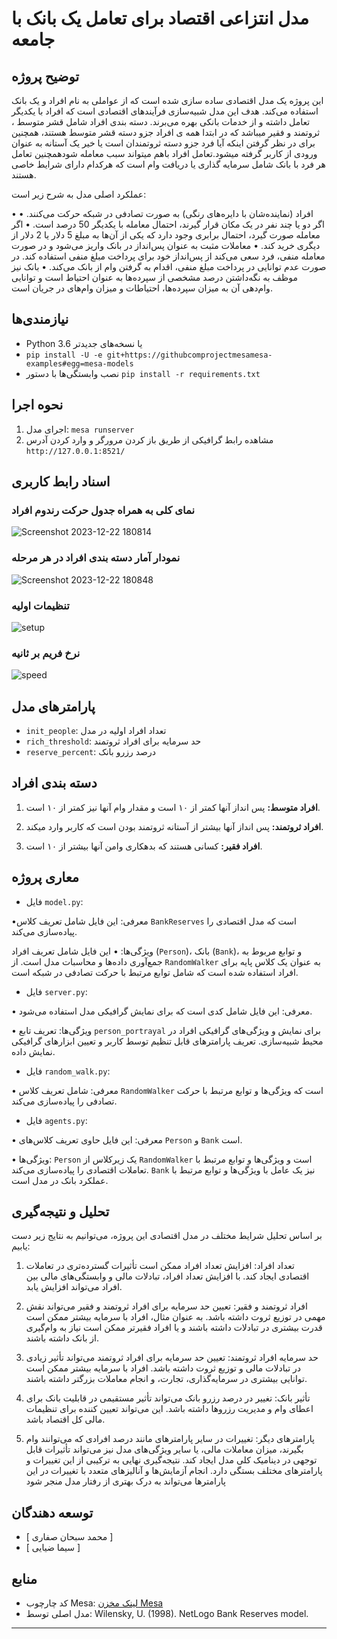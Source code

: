 # مدل انتزاعی اقتصاد برای تعامل یک بانک با جامعه
## توضیح پروژه
این پروژه یک مدل اقتصادی ساده سازی شده است که از عواملی به نام افراد و یک بانک استفاده می‌کند. هدف این مدل شبیه‌سازی فرآیندهای اقتصادی است که افراد با یکدیگر تعامل داشته و از خدمات بانکی بهره می‌برند. دسته بندی افراد شامل قشر متوسط ، ثروتمند و فقیر میباشد که در ابتدا همه ی افراد جزو دسته قشر متوسط هستند، همچنین برای در نظر گرفتن اینکه آیا فرد جزو دسته ثروتمندان است یا خیر یک آستانه به عنوان ورودی از کاربر گرفته میشود.تعامل افراد باهم میتواند سبب معامله شودهمچنین تعامل هر فرد با بانک شامل سرمایه گذاری یا دریافت وام است که هرکدام دارای شرایط خاصی هستند.

عملکرد اصلی مدل به شرح زیر است:

• افراد (نماینده‌شان با دایره‌های رنگی) به صورت تصادفی در شبکه حرکت می‌کنند.
• اگر دو یا چند نفر در یک مکان قرار گیرند، احتمال معامله با یکدیگر 50 درصد است.
• اگر معامله صورت گیرد، احتمال برابری وجود دارد که یکی از آن‌ها به مبلغ 5 دلار یا 2 دلار از دیگری خرید کند.
• معاملات مثبت به عنوان پس‌انداز در بانک واریز می‌شود و در صورت معامله منفی، فرد سعی می‌کند از پس‌انداز خود برای پرداخت مبلغ منفی استفاده کند. در صورت عدم توانایی در پرداخت مبلغ منفی، اقدام به گرفتن وام از بانک می‌کند.
• بانک نیز موظف به نگه‌داشتن درصد مشخصی از سپرده‌ها به عنوان احتیاط است و توانایی وام‌دهی آن به میزان سپرده‌ها، احتیاطات و میزان وام‌های در جریان است.


## نیازمندی‌ها
- Python 3.6 یا نسخه‌های جدیدتر
- ‍`‍pip install -U -e git+https://githubcomprojectmesamesa-examples#egg=mesa-models‍‍‍‍‍‍‍`
- نصب وابستگی‌ها با دستور `pip install -r requirements.txt`

## نحوه اجرا
1. اجرای مدل: `mesa runserver`
2. مشاهده رابط گرافیکی از طریق باز کردن مرورگر و وارد کردن آدرس `http://127.0.0.1:8521/`

## اسناد رابط کاربری

### نمای کلی به همراه جدول حرکت رندوم افراد
![Screenshot 2023-12-22 180814](https://github.com/MohammadSobhanSaffary/Electronic_Business/assets/96923486/c3b01887-27e5-492e-9e94-f541e4adf093)

### نمودار آمار دسته بندی افراد در هر مرحله


![Screenshot 2023-12-22 180848](https://github.com/MohammadSobhanSaffary/Electronic_Business/assets/96923486/23e67a30-47a0-4f8b-b227-51eea71ca99d)

### تنظیمات اولیه


![setup](https://github.com/MohammadSobhanSaffary/Electronic_Business/assets/96923486/42c8177f-7800-47a3-bc38-0550c8772fd6)

### نرخ فریم بر ثانیه

![speed](https://github.com/MohammadSobhanSaffary/Electronic_Business/assets/96923486/764e29e4-ed24-4365-85cd-3d7ff517b4a9)


## پارامترهای مدل
- `init_people`: تعداد افراد اولیه در مدل
- `rich_threshold`: حد سرمایه برای افراد ثروتمند
- `reserve_percent`: درصد رزرو بانک

## دسته بندی افراد

1. **افراد متوسط:** پس انداز آنها کمتر از ۱۰ است و مقدار وام آنها نیز کمتر از ۱۰ است.

2. **افراد ثروتمند:** پس انداز آنها بیشتر از آستانه ثروتمند بودن است که کاربر وارد میکند.

3. **افراد فقیر:** کسانی هستند که بدهکاری وامن آنها بیشتر از ۱۰ است.

## معاری پروژه

- فایل `model.py`:

•معرفی:
این فایل شامل تعریف کلاس ‍`BankReserves` است که مدل اقتصادی را پیاده‌سازی می‌کند.

ویژگی‌ها: •
این فایل شامل تعریف افراد (`Person`)، بانک (`Bank`)، و توابع مربوط به جمع‌آوری داده‌ها و محاسبات مدل است.
از `RandomWalker` به عنوان یک کلاس پایه برای افراد استفاده شده است که شامل توابع مرتبط با حرکت تصادفی در شبکه است.
- فایل `server.py`:

• معرفی:
این فایل شامل کدی است که برای نمایش گرافیکی مدل استفاده می‌شود.

• ویژگی‌ها:
تعریف تابع `person_portrayal` برای نمایش و ویژگی‌های گرافیکی افراد در محیط شبیه‌سازی.
تعریف پارامترهای قابل تنظیم توسط کاربر و تعیین ابزارهای گرافیکی نمایش داده.
- فایل `random_walk.py`:

• معرفی:
شامل تعریف کلاس `RandomWalker` است که ویژگی‌ها و توابع مرتبط با حرکت تصادفی را پیاده‌سازی می‌کند.

- فایل `agents.py`:

• معرفی:
این فایل حاوی تعریف کلاس‌های `Person` و `Bank` است.

• ویژگی‌ها:
`Person` یک زیرکلاس از `RandomWalker` است و ویژگی‌ها و توابع مرتبط با تعاملات اقتصادی را پیاده‌سازی می‌کند.
`Bank` نیز یک عامل با ویژگی‌ها و توابع مرتبط با عملکرد بانک در مدل است.


## تحلیل و نتیجه‌گیری

بر اساس تحلیل شرایط مختلف در مدل اقتصادی این پروژه، می‌توانیم به نتایج زیر دست یابیم:
1. تعداد افراد:
افزایش تعداد افراد ممکن است تأثیرات گسترده‌تری در تعاملات اقتصادی ایجاد کند. با افزایش تعداد افراد، تبادلات مالی و وابستگی‌های مالی بین افراد می‌تواند افزایش یابد.

2. افراد ثروتمند و فقیر:
تعیین حد سرمایه برای افراد ثروتمند و فقیر می‌تواند نقش مهمی در توزیع ثروت داشته باشد. به عنوان مثال، افراد با سرمایه بیشتر ممکن است قدرت بیشتری در تبادلات داشته باشند و یا افراد فقیرتر ممکن است نیاز به وام‌گیری از بانک داشته باشند.
3. حد سرمایه افراد ثروتمند:
تعیین حد سرمایه برای افراد ثروتمند می‌تواند تأثیر زیادی در تبادلات مالی و توزیع ثروت داشته باشد. افراد با سرمایه بیشتر ممکن است توانایی بیشتری در سرمایه‌گذاری، تجارت، و انجام معاملات بزرگتر داشته باشند.
4. تأثیر بانک:
تغییر در درصد رزرو بانک می‌تواند تأثیر مستقیمی در قابلیت بانک برای اعطای وام و مدیریت رزروها داشته باشد. این می‌تواند تعیین کننده برای تنظیمات مالی کل اقتصاد باشد.
5. پارامترهای دیگر:
تغییرات در سایر پارامترهای مانند درصد افرادی که می‌توانند وام بگیرند، میزان معاملات مالی، یا سایر ویژگی‌های مدل نیز می‌تواند تأثیرات قابل توجهی در دینامیک کلی مدل ایجاد کند.
نتیجه‌گیری نهایی به ترکیبی از این تغییرات و پارامترهای مختلف بستگی دارد. انجام آزمایش‌ها و آنالیزهای متعدد با تغییرات در این پارامترها می‌تواند به درک بهتری از رفتار مدل منجر شود



## توسعه دهندگان
- [ محمد سبحان صفاری ]
- [ سیما ضیایی ]

## منابع
- کد چارچوب Mesa: [لینک مخزن Mesa](https://github.com/projectmesa/mesa)
- مدل اصلی توسط: Wilensky, U. (1998). NetLogo Bank Reserves model.

---


